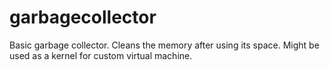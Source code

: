 # garbagecollector
Basic garbage collector. Cleans the memory after using its space. Might be used as a kernel for custom virtual machine.
